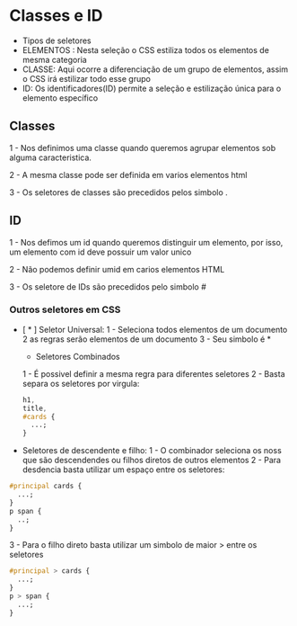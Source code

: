 # Classes e ID

- Tipos de seletores
- ELEMENTOS : Nesta seleção o CSS estiliza todos os elementos de mesma categoria
- CLASSE: Aqui ocorre a diferenciação de um grupo de elementos, assim o CSS irá estilizar todo esse grupo
- ID: Os identificadores(ID) permite a seleção e estilização única para o elemento específico

## Classes

1 - Nos definimos uma classe quando queremos agrupar elementos sob alguma caracteristica.

2 - A mesma classe pode ser definida em varios elementos html

3 - Os seletores de classes são precedidos pelos simbolo .

## ID

1 - Nos defimos um id quando queremos distinguir um elemento, por isso, um elemento com id deve possuir um valor unico

2 - Não podemos definir umid em carios elementos HTML

3 - Os seletore de IDs são precedidos pelo simbolo #

### Outros seletores em CSS

- [ * ] Seletor Universal:
  1 - Seleciona todos elementos de um documento
  2 as regras serão elementos de um documento
  3 - Seu simbolo é \*

  - Seletores Combinados

  1 - É possivel definir a mesma regra para diferentes seletores
  2 - Basta separa os seletores por virgula:

  ```css
  h1,
  title,
  #cards {
    ...;
  }
  ```

- Seletores de descendente e filho:
  1 - O combinador seleciona os noss que são descendendes ou filhos diretos de outros elementos
  2 - Para desdencia basta utilizar um espaço entre os seletores:

```css
#principal cards {
  ...;
}
p span {
  ..;
}
```

3 - Para o filho direto basta utilizar um simbolo de maior > entre os seletores

```css
#principal > cards {
  ...;
}
p > span {
  ...;
}
```

